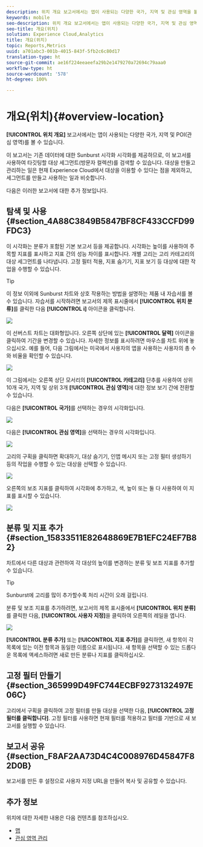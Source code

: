 ```yaml
---
description: 위치 개요 보고서에서는 앱이 사용되는 다양한 국가, 지역 및 관심 영역을 볼 수 있습니다.
keywords: mobile
seo-description: 위치 개요 보고서에서는 앱이 사용되는 다양한 국가, 지역 및 관심 영역을 볼 수 있습니다.
seo-title: 개요(위치)
solution: Experience Cloud,Analytics
title: 개요(위치)
topic: Reports,Metrics
uuid: a701abc3-001b-4015-843f-5fb2c6c80d17
translation-type: ht
source-git-commit: ae16f224eeaeefa29b2e1479270a72694c79aaa0
workflow-type: ht
source-wordcount: '578'
ht-degree: 100%

---
```



# 개요(위치){#overview-location}

**[!UICONTROL 위치 개요]** 보고서에서는 앱이 사용되는 다양한 국가, 지역 및 POI(관심 영역)를 볼 수 있습니다.

이 보고서는 기존 데이터에 대한 Sunburst 시각화 시각화를 제공하므로, 이 보고서를 사용하여 타깃팅할 대상 세그먼트(방문자 컬렉션)를 검색할 수 있습니다. 대상을 만들고 관리하는 일은 현재 Experience Cloud에서 대상을 이용할 수 있다는 점을 제외하고, 세그먼트를 만들고 사용하는 일과 비슷합니다.

다음은 이러한 보고서에 대한 추가 정보입니다.

## 탐색 및 사용 {#section_4A88C3849B5847BF8CF433CCFD99FDC3}

이 시각화는 분류가 포함된 기본 보고서 등을 제공합니다. 시각화는 높이를 사용하여 주목할 지표를 표시하고 지표 간의 성능 차이를 표시합니다. 개별 고리는 고리 카테고리의 대상 세그먼트를 나타냅니다. 고정 필터 적용, 지표 숨기기, 지표 보기 등 대상에 대한 작업을 수행할 수 있습니다.

>[!TIP]
>
>이 정보 이외에 Sunburst 차트와 상호 작용하는 방법을 설명하는 제품 내 자습서를 볼 수 있습니다. 자습서를 시작하려면 보고서의 제목 표시줄에서 **[!UICONTROL 위치 분류]**&#x200B;를 클릭한 다음 **[!UICONTROL i]** 아이콘을 클릭합니다.

![](assets/location.png)

이 선버스트 차트는 대화형입니다. 오른쪽 상단에 있는 **[!UICONTROL 달력]** 아이콘을 클릭하여 기간을 변경할 수 있습니다. 자세한 정보를 표시하려면 마우스를 차트 위에 놓으십시오. 예를 들어, 다음 그림에서는 미국에서 사용자의 앱을 사용하는 사용자의 총 수와 비율을 확인할 수 있습니다.

![](assets/location_mouse.png)

이 그림에서는 오른쪽 상단 모서리의 **[!UICONTROL 카테고리]** 단추를 사용하여 상위 10개 국가, 지역 및 상위 3개 **[!UICONTROL 관심 영역]**&#x200B;에 대한 정보 보기 간에 전환할 수 있습니다.

다음은 **[!UICONTROL 국가]**&#x200B;를 선택하는 경우의 시각화입니다.

![](assets/location_countries.png)

다음은 **[!UICONTROL 관심 영역]**&#x200B;을 선택하는 경우의 시각화입니다.

![](assets/location_poi.png)

고리의 구획을 클릭하면 확대하기, 대상 숨기기, 인앱 메시지 또는 고정 필터 생성하기 등의 작업을 수행할 수 있는 대상을 선택할 수 있습니다.

![](assets/location_aud.png)

오른쪽의 보조 지표를 클릭하여 시각화에 추가하고, 색, 높이 또는 둘 다 사용하여 이 지표를 표시할 수 있습니다.

![](assets/location_secondary.png)

## 분류 및 지표 추가 {#section_15833511E82648869E7B1EFC24EF7B82}

차트에서 다른 대상과 관련하여 각 대상의 높이를 변경하는 분류 및 보조 지표를 추가할 수 있습니다.

>[!TIP]
>
>Sunburst에 고리를 많이 추가할수록 처리 시간이 오래 걸립니다.

분류 및 보조 지표를 추가하려면, 보고서의 제목 표시줄에서 **[!UICONTROL 위치 분류]**&#x200B;를 클릭한 다음, **[!UICONTROL 사용자 지정]**&#x200B;을 클릭하여 오른쪽의 레일을 엽니다.

![](assets/location_rail.png)

**[!UICONTROL 분류 추가]** 또는 **[!UICONTROL 지표 추가]**&#x200B;를 클릭하면, 새 항목이 각 목록에 있는 이전 항목과 동일한 이름으로 표시됩니다. 새 항목을 선택할 수 있는 드롭다운 목록에 액세스하려면 새로 만든 분류나 지표를 클릭하십시오.

## 고정 필터 만들기 {#section_365999D49FC744ECBF9273132497E06C}

고리에서 구획을 클릭하여 고정 필터를 만들 대상을 선택한 다음, **[!UICONTROL 고정 필터를 클릭합니다]**. 고정 필터를 사용하면 현재 필터를 적용하고 필터를 기반으로 새 보고서를 실행할 수 있습니다.

## 보고서 공유 {#section_F8AF2AA73D4C4C008976D45847F82D0B}

보고서를 만든 후 설정으로 사용자 지정 URL을 만들어 복사 및 공유할 수 있습니다.

## 추가 정보

위치에 대한 자세한 내용은 다음 컨텐츠를 참조하십시오.

* [맵](/help/using/location/c-map-points.md)
* [관심 영역 관리](/help/using/location/t-manage-points.md)